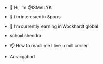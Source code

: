 - 👋 Hi, I’m @ISMAILYK 
- 👀 I’m interested in Sports 
- 🌱 I’m currently learning in Wockhardt global
- school shendra
 
- 📫 How to reach me I live in mill corner
- Aurangabad 

<!---
ISMAILYK123/ISMAILYK123 is a ✨ special ✨ repository because its `README.md` (this file) appears on your GitHub profile.
You can click the Preview link to take a look at your changes.
--->
